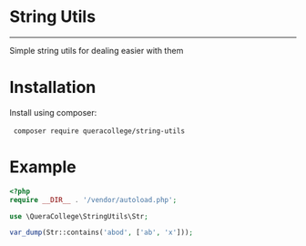 # String Utils

---

Simple string utils for dealing easier with them

# Installation

Install using composer:

‌```
composer require queracollege/string-utils
‌```

# Example

```php
<?php
require __DIR__ . '/vendor/autoload.php';

use \QueraCollege\StringUtils\Str;

var_dump(Str::contains('abod', ['ab', 'x']));
```
